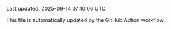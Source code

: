 Last updated: 2025-09-14 07:10:06 UTC

This file is automatically updated by the GitHub Action workflow.
